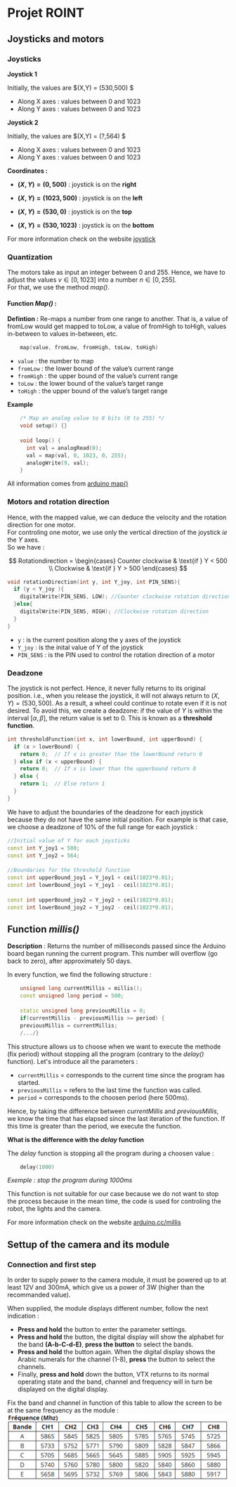 # Projet ROINT

## Joysticks and motors

### Joysticks 

**Joystick 1**  

Initially, the values are $(X,Y) = (530,500) $ 

* Along X axes : values between 0 and 1023  
* Along Y axes : values between 0 and 1023    

**Joystick 2**  

Initially, the values are $(X,Y) = (?,564) $ 

* Along X axes : values between 0 and 1023  
* Along Y axes : values between 0 and 1023 

**Coordinates :**   
* **$(X,Y) = (0,500)$** : joystick is on the **right**
* **$(X,Y) = (1023,500)$** : joystick is on the **left**  

* **$(X,Y) = (530,0)$** : joystick is on the **top**
* **$(X,Y) = (530,1023)$** : joystick is on the **bottom**  

For more information check on the website [joystick](https://whadda.com/product/xy-joystick-module-2-pcs-wpi315/)  

### Quantization

The motors take as input an integer between 0 and 255. Hence, we have to adjust the values $v \in [0,1023]$ into a number $n \in [0,255]$.  
For that, we use the method *map()*.  

#### Function *Map()* :

**Defintion :** Re-maps a number from one range to another. That is, a value of fromLow would get mapped to toLow, a value of fromHigh to toHigh, values in-between to values in-between, etc.  

```cpp
    map(value, fromLow, fromHigh, toLow, toHigh)
```

* `value` : the number to map  
* `fromLow` : the lower bound of the value’s current range  
* `fromHigh` : the upper bound of the value’s current range  
* `toLow` : the lower bound of the value’s target range  
* `toHigh` : the upper bound of the value’s target range  

**Example**  

```cpp
    /* Map an analog value to 8 bits (0 to 255) */
    void setup() {}

    void loop() {
      int val = analogRead(0);
      val = map(val, 0, 1023, 0, 255);
      analogWrite(9, val);
    }
```

All information comes from [arduino map()](https://docs.arduino.cc/language-reference/en/functions/math/map/) 

### Motors and rotation direction
Hence, with the mapped value, we can deduce the velocity and the rotation direction for one motor.  
For controling one motor, we use only the vertical direction of the joystick *ie* the $Y$ axes.  
So we have : 

$$
Rotationdirection = \begin{cases} 
   Counter clockwise & \text{if } Y < 500 \\
   Clockwise & \text{if } Y > 500 
\end{cases}
$$

```cpp
void rotationDirection(int y, int Y_joy, int PIN_SENS){
  if (y < Y_joy ){
    digitalWrite(PIN_SENS, LOW); //Counter clockwise rotation direction
  }else{
    digitalWrite(PIN_SENS, HIGH); //Clockwise rotation direction
  }
}
```
* `y` : is the current position along the y axes of the joystick 
* `Y_joy` : is the inital value of Y of the joystick  
* `PIN_SENS` : is the PIN used to control the rotation direction of a motor  

### Deadzone

The joystick is not perfect. Hence, it never fully returns to its original position. i.e., when you release the joystick, it will not always return to $(X,Y) = (530,500)$.
As a result, a wheel could continue to rotate even if it is not desired.
To avoid this, we create a deadzone: if the value of $Y$ is within the interval $[\alpha, \beta]$, the return value is set to 0. This is known as a **threshold function**. 

```cpp
int thresholdFunction(int x, int lowerBound, int upperBound) {
  if (x > lowerBound) {
    return 0;  // If x is greater than the lowerBound return 0
  } else if (x < upperBound) {
    return 0;  // If x is lower than the upperbound return 0
  } else {
    return 1;  // Else return 1
  }
}
```
We have to adjust the boundaries of the deadzone for each joystick because they do not have the same initial position. 
For example is that case, we choose a deadzone of 10%  of the full range for each joystick :  
```cpp
//Initial value of Y for each joysticks
const int Y_joy1 = 500;
const int Y_joy2 = 564;

//Boundaries for the threshold function
const int upperBound_joy1 = Y_joy1 + ceil(1023*0.01);
const int lowerBound_joy1 = Y_joy1 - ceil(1023*0.01);

const int upperBound_joy2 = Y_joy2 + ceil(1023*0.01);
const int lowerBound_joy2 = Y_joy2 - ceil(1023*0.01);
```

## Function *millis()*

**Description** : Returns the number of milliseconds passed since the Arduino board began running the current program. This number will overflow (go back to zero), after approximately 50 days.  

In every function, we find the following structure :  
```cpp
    unsigned long currentMillis = millis();  
    const unsigned long period = 500;  

    static unsigned long previousMillis = 0;
    if(currentMillis - previousMillis >= period) {
    previousMillis = currentMillis;
    /.../}
```

This structure allows us to choose when we want to execute the methode (fix period) without stopping all the program (contrary to the *delay()* function). Let's introduce all the parameters :  

* `currentMillis` = corresponds to the current time since the program has started.  
* `previousMillis` = refers to the last time the function was called.  
* `period` = corresponds to the choosen period (here 500ms).  

Hence, by taking the difference between *currentMillis* and *previousMillis*, we know the time that has elapsed since the last iteration of the function. If this time is greater than the period, we execute the function.  

**What is the difference with the *delay* function**  

The *delay* function is stopping all the program during a choosen value :
```cpp
    delay(1000)
```
*Exemple : stop the program during 1000ms*  

This function is not suitable for our case because we do not want to stop the process because in the mean time, the code is used for controling the robot, the lights and the camera.    

For more information check on the website [arduino.cc/millis](https://docs.arduino.cc/language-reference/en/functions/time/millis/)  


## Settup of the camera and its module

### Connection and first step

In order to supply power to the camera module, it must be powered up to at least 12V and 300mA, which give us a power of 3W (higher than the recommanded value).

When supplied, the module displays different number, follow the next indication : 


* **Press and hold** the button to enter the parameter settings.
* **Press and hold** the button, the digital display will show the alphabet for the band **(A-b-C-d-E)**, **press the button** to select the bands.
* **Press and hold** the button again. When the digital display shows the Arabic numerals for the channel (1-8), **press** the button to select the channels.
* Finally, **press and hold** down the button, VTX returns to its normal operating state and the band, channel and frequency will in turn be displayed on the digital display.

Fix the band and channel in function of this table to allow the screen to be at the same frequency as the module : 
 ![Texte alternatif](image/tab_channel.png "Table of available channel")


